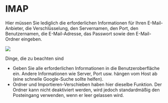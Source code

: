 # IMAP

Hier müssen Sie lediglich die erforderlichen Informationen für Ihren E-Mail-Anbieter, die Verschlüsselung, den Servernamen, den Port, den Benutzernamen, die E-Mail-Adresse, das Passwort sowie den E-Mail-Ordner eingeben.

![](https://lh7-us.googleusercontent.com/qo1uIuPrVZ-C4myaQBjSCrK-GgtsohcmAv\_trjcQvxXJ9UYYWzEoNbtXGEo1VwlC4fohGAYwlQ7LXiRYE6AoVkJaldY3fnVINoEloVbSogUpLky7Qt7ARyGLcthHaoUPVmz3W7QJRwZhp0CRVGhFMZQ)

Dinge, die zu beachten sind

* Geben Sie alle erforderlichen Informationen in die Benutzeroberfläche ein. Andere Informationen wie Server, Port usw. hängen vom Host ab (eine schnelle Google-Suche sollte helfen).
* Ordner und Importieren-Verschieben haben hier dieselbe Funktion. Der Ordner kann nicht deaktiviert werden, wird jedoch standardmäßig den Posteingang verwenden, wenn er leer gelassen wird.
